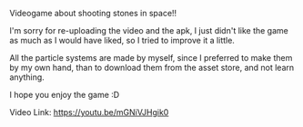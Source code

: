 Videogame about shooting stones in space!!

I'm sorry for re-uploading the video and the apk, I just didn't like the game as much as I would have liked, so I tried to improve it a little.

All the particle systems are made by myself, since I preferred to make them by my own hand, than to download them from the asset store, and not learn anything.

I hope you enjoy the game :D

Video Link: https://youtu.be/mGNiVJHgik0
